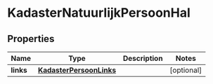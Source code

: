 

# KadasterNatuurlijkPersoonHal

## Properties

Name | Type | Description | Notes
------------ | ------------- | ------------- | -------------
**links** | [**KadasterPersoonLinks**](KadasterPersoonLinks.md) |  |  [optional]



